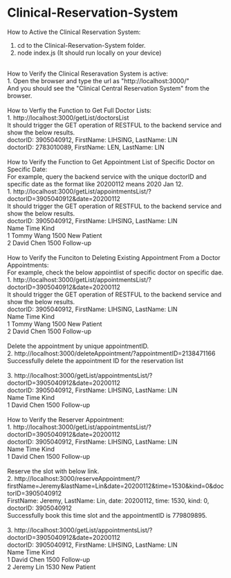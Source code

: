 # Clinical-Reservation-System

How to Active the Clinical Reservation System:<br />
1. cd to the Clinical-Reservation-System folder.<br />
2. node index.js (It should run locally on your device)<br />
<br />
How to Verify the Clinical Reseravation System is active:<br />
1. Open the browser and type the url as "http://localhost:3000/"<br />
   And you should see the "Clinical Central Reservation System" from the browser.<br />
<br />
How to Verfiy the Function to Get Full Doctor Lists:<br />
1. http://localhost:3000/getList/doctorsList<br />
   It should trigger the GET operation of RESTFUL to the backend service and show the below results.<br />
   doctorID: 3905040912, FirstName: LIHSING, LastName: LIN<br />
   doctorID: 2783010089, FirstName: LEN, LastName: LIN<br />
<br />
How to Verify the Function to Get Appointment List of Specific Doctor on Specific Date:<br />
For example, query the backend service with the unique doctorID and specific date as the format like 20200112 means 2020 Jan 12.<br />
1. http://localhost:3000/getList/appointmentsList/?doctorID=3905040912&date=20200112 <br />
   It should trigger the GET operation of RESTFUL to the backend service and show the below results.<br />
    doctorID: 3905040912, FirstName: LIHSING, LastName: LIN<br />
      Name Time Kind<br />
    1 Tommy Wang 1500 New Patient<br />
    2 David Chen 1500 Follow-up<br />
<br />
How to Verify the Funciton to Deleting Existing Appointment From a Doctor Appointments:<br />
For example, check the below appointlist of specific doctor on specific dae.<br />
1. http://localhost:3000/getList/appointmentsList/?doctorID=3905040912&date=20200112 <br />
   It should trigger the GET operation of RESTFUL to the backend service and show the below results.<br />
    doctorID: 3905040912, FirstName: LIHSING, LastName: LIN<br />
      Name Time Kind<br />
    1 Tommy Wang 1500 New Patient<br />
    2 David Chen 1500 Follow-up<br />
<br />
Delete the appointment by unique appointmentID.<br />
2. http://localhost:3000/deleteAppointment/?appointmentID=2138471166<br />
    Successfully delete the appointment ID for the reservation list<br />
<br />
3. http://localhost:3000/getList/appointmentsList/?doctorID=3905040912&date=20200112<br />
    doctorID: 3905040912, FirstName: LIHSING, LastName: LIN<br />
      Name Time Kind<br />
    1 David Chen 1500 Follow-up<br />
<br />
How to Verify the Reserver Appointment:<br />
1. http://localhost:3000/getList/appointmentsList/?doctorID=3905040912&date=20200112<br />
    doctorID: 3905040912, FirstName: LIHSING, LastName: LIN<br />
      Name Time Kind<br />
    1 David Chen 1500 Follow-up<br />
<br />
Reserve the slot with below link.<br />
2. http://localhost:3000/reserveAppointment/?firstName=Jeremy&lastName=Lin&date=20200112&time=1530&kind=0&doctorID=3905040912<br />
    FirstName: Jeremy, LastName: Lin, date: 20200112, time: 1530, kind: 0, doctorID: 3905040912<br />
    Successfully book this time slot and the appointmentID is 779809895.<br />
<br />
3. http://localhost:3000/getList/appointmentsList/?doctorID=3905040912&date=20200112<br />
    doctorID: 3905040912, FirstName: LIHSING, LastName: LIN<br />
      Name Time Kind<br />
    1 David Chen 1500 Follow-up<br />
    2 Jeremy Lin 1530 New Patient<br />
